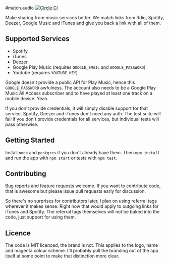 #match.audio [![Circle CI](https://circleci.com/gh/kudos/match.audio.svg?style=svg)](https://circleci.com/gh/kudos/match.audio)

Make sharing from music services better. We match links from Rdio, Spotify, Deezer, Google Music and iTunes and give you back a link with all of them.

## Supported Services

* Spotify
* iTunes
* Deezer
* Google Play Music (requires `GOOGLE_EMAIL` and `GOOGLE_PASSWORD`)
* Youtube (requires `YOUTUBE_KEY`)

Google doesn't provide a public API for Play Music, hence this `GOOGLE_PASSWORD` awfulness. The account also needs to be a Google Play Music All Access subscriber and to have played at least one track on a mobile device. Yeah.

If you don't provide credentials, it will simply disable support for that service. Spotify, Deezer and iTunes don't need any auth. The test suite will fail if you don't provide credentials for all services, but individual tests will pass otherwise.

## Getting Started

Install `node` and `postgres` if you don't already have them. Then `npm install` and run the app with `npm start` or tests with `npm test`.

## Contributing

Bug reports and feature requests welcome. If you want to contribute code, that is awesome but please issue pull requests early for discussion.

So there's no surprises for contributors later, I plan on using referral tags wherever it makes sense. Right now that would apply to outgoing links for iTunes and Spotify. The referral tags themselves will not be baked into the code, just support for using them.

## Licence

The code is MIT licenced, the brand is not. This applies to the logo, name and magenta colour scheme. I'll probably pull the branding out of the app itself at some point to make that distinction more clear.

